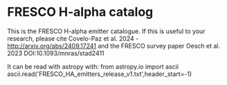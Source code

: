 # FRESCO H-alpha catalog

This is the FRESCO H-alpha emitter catalogue. If this is useful to your research, please cite Covelo-Paz et al. 2024 - http://arxiv.org/abs/2409.17241 and the FRESCO survey paper Oesch et al. 2023 DOI:10.1093/mnras/stad2411

It can be read with astropy with:
from astropy.io import ascii
ascii.read('FRESCO_HA_emitters_release_v1.txt',header_start=-1)

